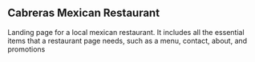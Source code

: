 ## Cabreras Mexican Restaurant
Landing page for a local mexican restaurant. It includes all the essential items that a restaurant page needs, such as a menu, contact, about, and promotions

